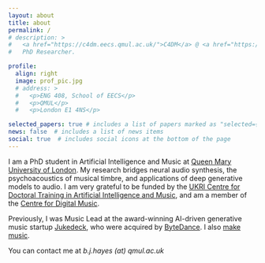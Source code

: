 ```yaml
---
layout: about
title: about
permalink: /
# description: >
#   <a href="https://c4dm.eecs.qmul.ac.uk/">C4DM</a> @ <a href="https://www.qmul.ac.uk/">QMUL</a>.
#   PhD Researcher.

profile:
  align: right
  image: prof_pic.jpg
  # address: >
  #   <p>ENG 408, School of EECS</p>
  #   <p>QMUL</p>
  #   <p>London E1 4NS</p>

selected_papers: true # includes a list of papers marked as "selected={true}"
news: false  # includes a list of news items
social: true  # includes social icons at the bottom of the page
---
```


I am a PhD student in Artificial Intelligence and Music at [Queen Mary University of London](https://www.qmul.ac.uk).
My research bridges neural audio synthesis, the psychoacoustics of musical timbre, and applications of deep generative models to audio.
I am very grateful to be funded by the [UKRI Centre for Doctoral Training in Artificial Intelligence and Music](https://www.aim.qmul.ac.uk/),
and am a member of the [Centre for Digital Music](https://c4dm.eecs.qmul.ac.uk/).

Previously, I was Music Lead at the award-winning AI-driven generative music startup [Jukedeck](https://www.linkedin.com/company/jukedeck/about/), who were acquired by [ByteDance](https://www.bytedance.com/en/). I also [make music](https://open.spotify.com/artist/73A1Xo6NzkbRB2EIw3dm6R).

You can contact me at *b.j.hayes (at) qmul.ac.uk*
